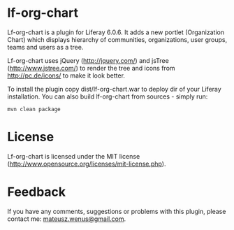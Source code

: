 lf-org-chart
============

Lf-org-chart is a plugin for Liferay 6.0.6. It adds a new portlet (Organization Chart) which displays hierarchy of communities, organizations, user groups, teams and users as a tree. 

Lf-org-chart uses jQuery (http://jquery.com/) and jsTree (http://www.jstree.com/) to render the tree and icons from http://pc.de/icons/ to make it look better.

To install the plugin copy dist/lf-org-chart.war to deploy dir of your Liferay installation. You can also build lf-org-chart from sources - simply run:

```
mvn clean package
```

License
=======

Lf-org-chart is licensed under the MIT license (http://www.opensource.org/licenses/mit-license.php).

Feedback
========

If you have any comments, suggestions or problems with this plugin, please contact me: mateusz.wenus@gmail.com.
